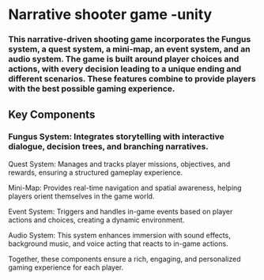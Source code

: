 # Narrative shooter game -unity
 
### This narrative-driven shooting game incorporates the Fungus system, a quest system, a mini-map, an event system, and an audio system. The game is built around player choices and actions, with every decision leading to a unique ending and different scenarios. These features combine to provide players with the best possible gaming experience.


## Key Components

### Fungus System: Integrates storytelling with interactive dialogue, decision trees, and branching narratives.

Quest System: Manages and tracks player missions, objectives, and rewards, ensuring a structured gameplay experience.

Mini-Map: Provides real-time navigation and spatial awareness, helping players orient themselves in the game world.

Event System: Triggers and handles in-game events based on player actions and choices, creating a dynamic environment.

Audio System: This system enhances immersion with sound effects, background music, and voice acting that reacts to in-game actions.

Together, these components ensure a rich, engaging, and personalized gaming experience for each player. 

 
